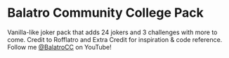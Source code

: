 # Balatro Community College Pack
Vanilla-like joker pack that adds 24 jokers and 3 challenges with more to come. Credit to Rofflatro and Extra Credit for inspiration & code reference. Follow me [@BalatroCC](https://www.youtube.com/@BalatroCC) on YouTube!
